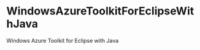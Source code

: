 WindowsAzureToolkitForEclipseWithJava
=====================================

Windows Azure Toolkit for Eclipse with Java